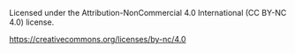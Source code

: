 Licensed under the Attribution-NonCommercial 4.0 International (CC BY-NC 4.0) license.

https://creativecommons.org/licenses/by-nc/4.0